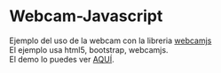 Webcam-Javascript
=================

Ejemplo del uso de la webcam con la libreria <a href="https://github.com/jhuckaby/webcamjs">webcamjs</a><br>
El ejemplo usa html5, bootstrap, webcamjs.<br>
El demo lo puedes ver <a href="http://demos.netosolis.com/webcam">AQUÍ</a>.<br>
